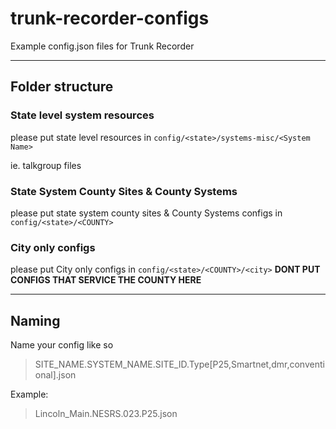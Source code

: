 # trunk-recorder-configs
Example config.json files for Trunk Recorder

---
## Folder structure

### State level system resources
please put state level resources in `config/<state>/systems-misc/<System Name>`

ie. talkgroup files 

### State System County Sites & County Systems
please put state system county sites & County Systems configs in `config/<state>/<COUNTY>`

### City only configs
please put  City only configs in `config/<state>/<COUNTY>/<city>`
**DONT PUT CONFIGS THAT SERVICE THE COUNTY HERE**

---
## Naming
Name your config like so
> SITE_NAME.SYSTEM_NAME.SITE_ID.Type[P25,Smartnet,dmr,conventional].json

Example:
> Lincoln_Main.NESRS.023.P25.json



